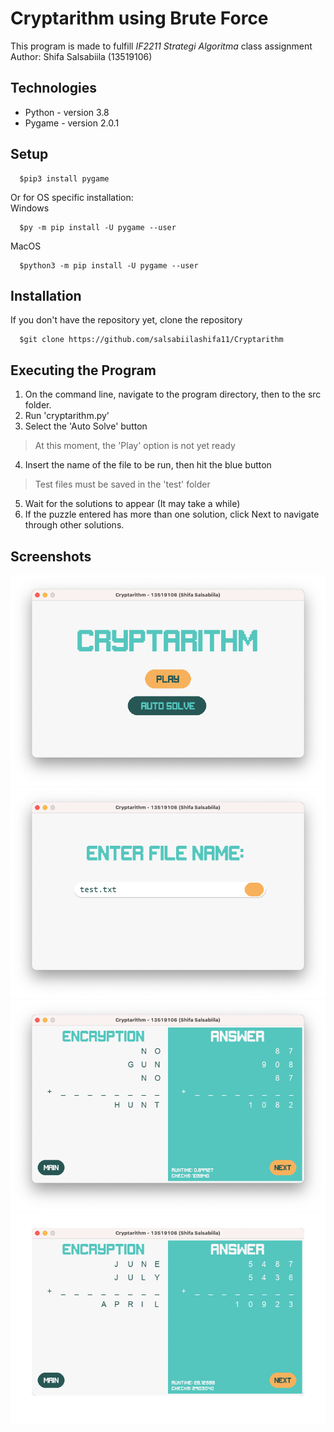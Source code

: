 # Cryptarithm using Brute Force
This program is made to fulfill *IF2211 Strategi Algoritma* class assignment<br />
Author: Shifa Salsabiila (13519106)

## Technologies
* Python - version 3.8
* Pygame - version 2.0.1

## Setup
```
  $pip3 install pygame
```
Or for OS specific installation: <br />
Windows
```
  $py -m pip install -U pygame --user
```
MacOS
```
  $python3 -m pip install -U pygame --user
```

## Installation
If you don't have the repository yet, clone the repository
```
  $git clone https://github.com/salsabiilashifa11/Cryptarithm 
```

## Executing the Program
1. On the command line, navigate to the program directory, then to the src folder.
2. Run 'cryptarithm.py'
3. Select the 'Auto Solve' button
> At this moment, the 'Play' option is not yet ready
4. Insert the name of the file to be run, then hit the blue button
> Test files must be saved in the 'test' folder
5. Wait for the solutions to appear (It may take a while)
6. If the puzzle entered has more than one solution, click Next to navigate through other solutions.


## Screenshots
![Main menu](./assets/main_menu.png)
![File read page](./assets/file_choosing.png)
![Output page](./assets/ex1.png)
![Output page](./assets/ex2.gif)
